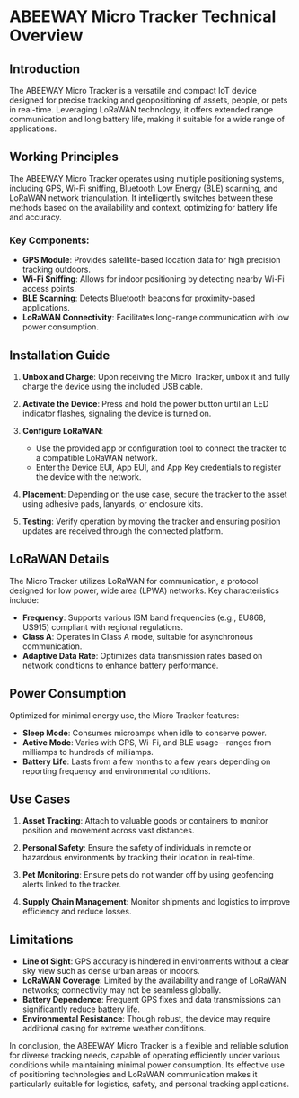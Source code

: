 # ABEEWAY Micro Tracker Technical Overview

## Introduction
The ABEEWAY Micro Tracker is a versatile and compact IoT device designed for precise tracking and geopositioning of assets, people, or pets in real-time. Leveraging LoRaWAN technology, it offers extended range communication and long battery life, making it suitable for a wide range of applications.

## Working Principles
The ABEEWAY Micro Tracker operates using multiple positioning systems, including GPS, Wi-Fi sniffing, Bluetooth Low Energy (BLE) scanning, and LoRaWAN network triangulation. It intelligently switches between these methods based on the availability and context, optimizing for battery life and accuracy.

### Key Components:
- **GPS Module**: Provides satellite-based location data for high precision tracking outdoors.
- **Wi-Fi Sniffing**: Allows for indoor positioning by detecting nearby Wi-Fi access points.
- **BLE Scanning**: Detects Bluetooth beacons for proximity-based applications.
- **LoRaWAN Connectivity**: Facilitates long-range communication with low power consumption.

## Installation Guide
1. **Unbox and Charge**: Upon receiving the Micro Tracker, unbox it and fully charge the device using the included USB cable.
   
2. **Activate the Device**: Press and hold the power button until an LED indicator flashes, signaling the device is turned on.

3. **Configure LoRaWAN**:
   - Use the provided app or configuration tool to connect the tracker to a compatible LoRaWAN network.
   - Enter the Device EUI, App EUI, and App Key credentials to register the device with the network.
   
4. **Placement**: Depending on the use case, secure the tracker to the asset using adhesive pads, lanyards, or enclosure kits.

5. **Testing**: Verify operation by moving the tracker and ensuring position updates are received through the connected platform.

## LoRaWAN Details
The Micro Tracker utilizes LoRaWAN for communication, a protocol designed for low power, wide area (LPWA) networks. Key characteristics include:

- **Frequency**: Supports various ISM band frequencies (e.g., EU868, US915) compliant with regional regulations.
- **Class A**: Operates in Class A mode, suitable for asynchronous communication.
- **Adaptive Data Rate**: Optimizes data transmission rates based on network conditions to enhance battery performance.

## Power Consumption
Optimized for minimal energy use, the Micro Tracker features:

- **Sleep Mode**: Consumes microamps when idle to conserve power.
- **Active Mode**: Varies with GPS, Wi-Fi, and BLE usage—ranges from milliamps to hundreds of milliamps.
- **Battery Life**: Lasts from a few months to a few years depending on reporting frequency and environmental conditions.

## Use Cases
1. **Asset Tracking**: Attach to valuable goods or containers to monitor position and movement across vast distances.
   
2. **Personal Safety**: Ensure the safety of individuals in remote or hazardous environments by tracking their location in real-time.

3. **Pet Monitoring**: Ensure pets do not wander off by using geofencing alerts linked to the tracker.

4. **Supply Chain Management**: Monitor shipments and logistics to improve efficiency and reduce losses.

## Limitations
- **Line of Sight**: GPS accuracy is hindered in environments without a clear sky view such as dense urban areas or indoors.
- **LoRaWAN Coverage**: Limited by the availability and range of LoRaWAN networks; connectivity may not be seamless globally.
- **Battery Dependence**: Frequent GPS fixes and data transmissions can significantly reduce battery life.
- **Environmental Resistance**: Though robust, the device may require additional casing for extreme weather conditions.

In conclusion, the ABEEWAY Micro Tracker is a flexible and reliable solution for diverse tracking needs, capable of operating efficiently under various conditions while maintaining minimal power consumption. Its effective use of positioning technologies and LoRaWAN communication makes it particularly suitable for logistics, safety, and personal tracking applications.
